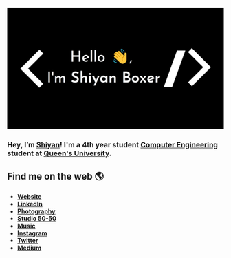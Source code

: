 ![Shiyan Boxer](https://github.com/shiyanboxer/shiyanboxer/blob/master/heading.jpg)

### Hey, I’m [Shiyan](https://shiyanboxer.netlify.app/)! I'm a 4th year student [Computer Engineering](https://www.ece.queensu.ca/undergraduate/ECEi.html) student at [Queen's University](https://www.queensu.ca/). 

## Find me on the web 🌎
- **[Website](https://shiyanboxer.netlify.app/)**
- **[LinkedIn](https://www.linkedin.com/in/shiyanboxer/)**
- **[Photography](https://shiyanboxerphotos.com/)**
- **[Studio 50-50](https://www.instagram.com/studio.5050/)**
- **[Music](https://linktr.ee/shiyanboxer)**
- **[Instagram](https://www.instagram.com/shiyan.boxer/)**
- **[Twitter](https://twitter.com/shiyan_boxer)** 
- **[Medium](https://medium.com/@shiyan-boxer)**
